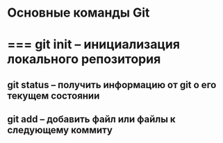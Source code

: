 # Основные команды Git
===
**git init** – инициализация локального репозитория
===
**git status** – получить информацию от git о его текущем состоянии
---
**git add** – добавить файл или файлы к следующему коммиту
---
